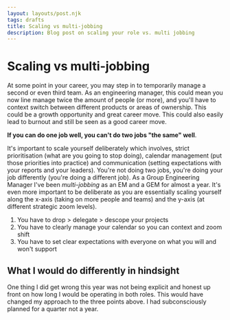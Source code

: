 ```yaml
---
layout: layouts/post.njk
tags: drafts
title: Scaling vs multi-jobbing
description: Blog post on scaling your role vs. multi jobbing
---
```


# Scaling vs multi-jobbing

At some point in your career, you may step in to temporarily manage a second or even third team. As an engineering manager, this could mean you now line manage twice the amount of people (or more), and you'll have to context switch between different products or areas of ownership. This could be a growth opportunity and great career move. This could also easily lead to burnout and still be seen as a good career move.

**If you can do one job well, you can't do two jobs "the same" well**.

It's important to scale yourself deliberately which involves, strict prioritisation (what are you going to stop doing), calendar management (put those priorities into practice) and communication (setting expectations with your reports and your leaders). You're not doing two jobs, you're doing your job differently (you're doing a different job). As a Group Engineering Manager I've been _multi-jobbing_ as an EM and a GEM for almost a year. It's even more important to be deliberate as you are essentially scaling yourself along the x-axis (taking on more people and teams) and the y-axis (at different strategic zoom levels).

1. You have to drop > delegate > descope your projects
2. You have to clearly manage your calendar so you can context and zoom shift
3. You have to set clear expectations with everyone on what you will and won't support

## What I would do differently in hindsight

One thing I did get wrong this year was not being explicit and honest up front on how long I would be operating in both roles. This would have changed my approach to the three points above. I had subconsciously planned for a quarter not a year.
